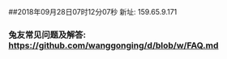 ##2018年09月28日07时12分07秒 新址: 159.65.9.171
### 兔友常见问题及解答: https://github.com/wanggonging/d/blob/w/FAQ.md
